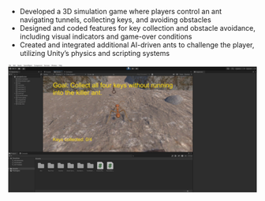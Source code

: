 - Developed a 3D simulation game where players control an ant navigating tunnels, collecting keys, and avoiding obstacles
- Designed and coded features for key collection and obstacle avoidance, including visual indicators and game-over conditions
- Created and integrated additional AI-driven ants to challenge the player, utilizing Unity’s physics and scripting systems

![Ant Escape Gameplay Screenshot](./GameplayScreenshot.png)
